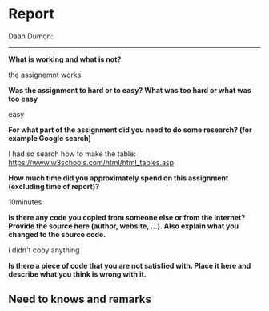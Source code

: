 # Report

Daan Dumon: <!-- TODO: fill in your full name here, firstname and lastname -->

---

<!-- Fill out all the questions below by replacing the TODO comments. Do not remove the other markdown. Make sure to answer EACH question. -->

**What is working and what is not?**

the assignemnt works 

**Was the assignment to hard or to easy? What was too hard or what was too easy**

easy

**For what part of the assignment did you need to do some research? (for example Google search)**

I had so search how to make the table: https://www.w3schools.com/html/html_tables.asp

**How much time did you approximately spend on this assignment (excluding time of report)?**

10minutes

**Is there any code you copied from someone else or from the Internet? Provide the source here (author, website, ...). Also explain what you changed to the source code.**

i didn't copy anything

**Is there a piece of code that you are not satisfied with. Place it here and describe what you think is wrong with it.**

<!-- TODO: Fill out this question -->

## Need to knows and remarks

<!--
Here you should place extra remarks that the teacher needs to know to get the solution working. For example if one needs to change some configuration file or install some extra libraries or whatever. There is also room for extra remarks you would like to make that you were not able to fit inside one of the sections above.
-->